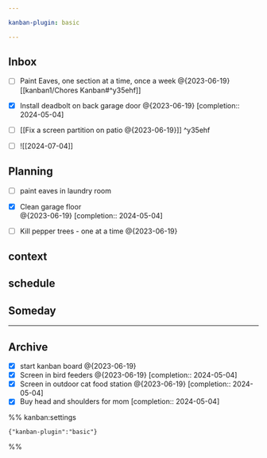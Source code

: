 ```yaml
---

kanban-plugin: basic

---
```


## Inbox

- [ ] Paint Eaves, one section at a time, once a week @{2023-06-19} [[kanban1/Chores Kanban#^y35ehf]]
- [x] Install deadbolt on back garage door @{2023-06-19}  [completion:: 2024-05-04]
- [ ] [[Fix a screen partition on patio @{2023-06-19}]] ^y35ehf
- [ ] ![[2024-07-04]]


## Planning

- [ ] paint eaves in laundry room
- [x] Clean garage floor <br>@{2023-06-19}  [completion:: 2024-05-04]
- [ ] Kill pepper trees - one at a time @{2023-06-19}


## context



## schedule



## Someday



***

## Archive

- [x] start kanban board @{2023-06-19}
- [x] Screen in bird feeders @{2023-06-19}  [completion:: 2024-05-04]
- [x] Screen in outdoor cat food station @{2023-06-19}  [completion:: 2024-05-04]
- [x] Buy head and shoulders for mom  [completion:: 2024-05-04]

%% kanban:settings
```
{"kanban-plugin":"basic"}
```
%%